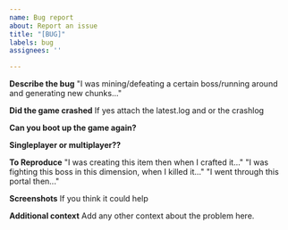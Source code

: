 ```yaml
---
name: Bug report
about: Report an issue
title: "[BUG]"
labels: bug
assignees: ''

---
```


**Describe the bug**
"I was mining/defeating a certain boss/running around and generating new chunks..."


**Did the game crashed**
If yes attach the latest.log and or the crashlog


**Can you boot up the game again?**


**Singleplayer or multiplayer??**



**To Reproduce**
"I was creating this item then when I crafted it..."
"I was fighting this boss in this dimension, when I killed it..."
"I went through this portal then..."


**Screenshots**
If you think it could help


**Additional context**
Add any other context about the problem here.
